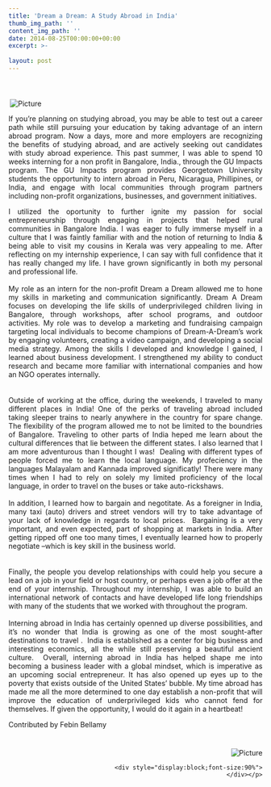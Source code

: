 ```yaml
---
title: 'Dream a Dream: A Study Abroad in India'
thumb_img_path: ''
content_img_path: ''
date: 2014-08-25T00:00:00+00:00
excerpt: >-
  
layout: post
---
```

<span class="imgPusher" style="float:right;height:11px"></span><span style="display: table;z-index:10;width:627px;position:relative;float:right;max-width:100%;;clear:right;margin-top:20px;*margin-top:40px"><a><img src="http://www.dsoglobal.org//uploads/2/4/1/8/24188388/3228336.jpg?609" style="margin-top: 5px; margin-bottom: 10px; margin-left: 0px; margin-right: 10px; border-width:1px;padding:3px; max-width:100%" alt="Picture" class="galleryImageBorder wsite-image" /></a><span style="display: table-caption; caption-side: bottom; font-size: 90%; margin-top: -10px; margin-bottom: 10px; text-align: center;" class="wsite-caption"></span></span> 

<div class="paragraph" style="text-align:justify;display:block;">
  <p>
    ​​If you&#8217;re planning on studying abroad, you may be able to test out a career path while still pursuing your education by taking advantage of an intern abroad program. Now a days, more and more employers are recognizing the benefits of studying abroad, and are actively seeking out candidates with study abroad experience. This past summer, I was able to spend 10 weeks interning for a non profit in Bangalore, India., through the GU Impacts program. The GU Impacts program provides Georgetown University students the opportunity to intern abroad in Peru, Nicaragua, Phillipines, or India, and engage with local communities through program partners including non-profit organizations, businesses, and government initiatives.
  </p>
  
  <p>
    I utilized the oportunity to further ignite my passion for social entrepreneurship through engaging in projects that helped rural communities in Bangalore India. I was eager to fully immerse myself in a culture that I was faintly familiar with and the notion of returning to India & being able to visit my cousins in Kerala was very appealing to me. After reflecting on my internship experience, I can say with full confidence that it has really changed my life. I have grown significantly in both my personal and professional life.<br /> <br />My role as an intern for the non-profit Dream a Dream allowed me to hone my skills in marketing and communication significantly. Dream A Dream focuses on developing the life skills of underprivileged children living in Bangalore, through workshops, after school programs, and outdoor activities. My role was to develop a marketing and fundraising campaign targeting local individuals to become champions of Dream-A-Dream’s work by engaging volunteers, creating a video campaign, and developing a social media strategy. Among the skills I developed and knowledge I gained, I learned about business development. I strengthened my ability to conduct research and became more familiar with international companies and how an NGO operates internally.<br /> <br /> <br />Outside of working at the office, during the weekends, I traveled to many different places in India! One of the perks of traveling abroad included taking sleeper trains to nearly anywhere in the country for spare change. The flexibility of the program allowed me to not be limited to the boundries of Bangalore. Traveling to other parts of India heped me learn about the cultural differences that lie between the different states. I also learned that I am more adventurous than I thought I was!  Dealing with different types of people forced me to learn the local language. My profeciency in the languages Malayalam and Kannada improved significatly! There were many times when I had to rely on solely my limited proficiency of the local language, in order to travel on the buses or take auto-rickshaws.<br /> <br />In addition, I learned how to bargain and negotitate. As a foreigner in India, many taxi (auto) drivers and street vendors will try to take advantage of your lack of knowledge in regards to local prices.  Bargaining is a very important, and even expected, part of shopping at markets in India. After getting ripped off one too many times, I eventually learned how to properly negotiate –which is key skill in the business world.<br /> <br /> <br />Finally, the people you develop relationships with could help you secure a lead on a job in your field or host country, or perhaps even a job offer at the end of your internship. Throughout my internship, I was able to build an international network of contacts and have developed life long friendships with many of the students that we worked with throughout the program.<br /> <br />Interning abroad in India has certainly openned up diverse possibilities, and it’s no wonder that India is growing as one of the most sought-after destinations to travel .  India is established as a center for big business and interesting economics, all the while still preserving a beautiful ancient culture.  Overall, interning abroad in India has helped shape me into becoming a business leader with a global mindset, which is imperative as an upcoming social entrepreneur. It has also opened up eyes up to the poverty that exists outside of the United States’ bubble. My time abroad has made me all the more determined to one day establish a non-profit that will improve the education of underprivileged kids who cannot fend for themselves. If given the opportunity, I would do it again in a heartbeat!
  </p>
  
  <p>
    Contributed by Febin Bellamy
  </p>
</div>

<hr style="width:100%;clear:both;visibility:hidden;" />

<div>
  <div class="wsite-image wsite-image-border-none " style="padding-top:10px;padding-bottom:10px;margin-left:0;margin-right:0;text-align:right">
    <a> <img src="http://www.dsoglobal.org//uploads/2/4/1/8/24188388/4321410_orig.jpg" alt="Picture" style="width:auto;max-width:100%" /></a> </p> 
    
    <div style="display:block;font-size:90%">
    </div></p>
  </div>
</div>